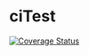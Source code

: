 # ciTest

[![Coverage Status](https://coveralls.io/repos/github/BenjaSanchez/ciTest/badge.svg?branch=master)](https://coveralls.io/github/BenjaSanchez/ciTest?branch=master)